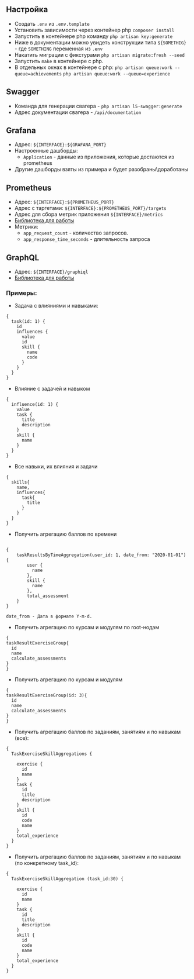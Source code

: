 ## Настройка

* Создать `.env` из `.env.template`
* Установить зависимости через контейнер php `composer install`
* Запустить в контейнере php команду `php artisan key:generate`
* Ниже в документации можно увидеть конструкции типа `${SOMETHIG}` - где `SOMETHING` переменная из `.env`
* Накатить миграции с фикстурами `php artisan migrate:fresh --seed`
* Запустить `make` в контейнере с php.
* В отдельных окнах в контейнере с php:
  `php artisan queue:work --queue=achievements`
  `php artisan queue:work --queue=experience`

## Swagger

* Команда для генерации свагера - `php artisan l5-swagger:generate`
* Адрес документации свагера - `/api/documentation`

## Grafana

* Адрес: `${INTERFACE}:${GRAFANA_PORT}`
* Настроенные дашборды:
    * `Application` - данные из приложения, которые достаются из prometheus
* Другие дашборды взяты из примера и будет разобраны\доработаны

## Prometheus

* Адрес: `${INTERFACE}:${PROMETHEUS_PORT}`
* Адрес с таргетами: `${INTERFACE}:${PROMETHEUS_PORT}/targets`
* Адрес для сбора метрик приложения `${INTERFACE}/metrics`
* [Библиотека для работы](https://github.com/Superbalist/laravel-prometheus-exporter)
* Метрики:
    * `app_request_count` - количество запросов.
    * `app_response_time_seconds` - длительность запроса

## GraphQL

* Адрес: `${INTERFACE}/graphiql`
* [Библиотека для работы](https://github.com/rebing/graphql-laravel)

### Примеры:

* Задача с влияниями и навыками:

```
{
  task(id: 1) {
    id
    influences {
      value
      id
      skill {
        name
        code
      }
    }
  }
}

```

* Влияние с задачей и навыком

```
{
  influence(id: 1) {
    value
    task {
      title
      description
    }
    skill {
      name
    }
  }
}
```

* Все навыки, их влияния и задачи

```
{
  skills{
    name,
    influences{
      task{
        title
      }
    }
  }
}
```

* Получить агрегацию баллов по времени


```

{
    taskResultsByTimeAggregation(user_id: 1, date_from: "2020-01-01") {
        user {
          name
        },
        skill {
          name
        },
        total_assessment
    }
}

date_from - Дата в формате Y-m-d.

```

* Получить агрегацию по курсам и модулям по root-нодам

```
{
taskResultExerciseGroup{
  id
  name
  calculate_assessments
}
}
```

* Получить агрегацию по курсам и модулям

```
{
taskResultExerciseGroup(id: 3){
  id
  name
  calculate_assessments
}
}
```

* Получить агрегацию баллов по заданиям, занятиям и по навыкам (все):

```
{
  TaskExerciseSkillAggregations {
  
    exercise {
      id
      name
    }
    task {
      id
      title
      description
    }
    skill {
	  id
      code
      name
    }
    total_experience
  }
}

```

* Получить агрегацию баллов по заданиям, занятиям и по навыкам (по конкретному task_id):

```
{
  TaskExerciseSkillAggregation (task_id:30) {
  
    exercise {
      id
      name
    }
    task {
      id
      title
      description
    }
    skill {
	  id
      code
      name
    }
    total_experience
  }
}

```

